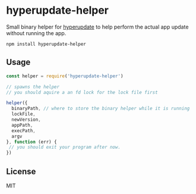# hyperupdate-helper

Small binary helper for [hyperupdate](https://github.com/hyperdivision/hyperupdate) to help perform
the actual app update without running the app.

```
npm install hyperupdate-helper
```

## Usage

``` js
const helper = require('hyperupdate-helper')

// spawns the helper
// you should aquire a an fd lock for the lock file first

helper({
  binaryPath, // where to store the binary helper while it is running
  lockFile,
  newVersion,
  appPath,
  execPath,
  argv
}, function (err) {
 // you should exit your program after now.
})
```

## License

MIT
